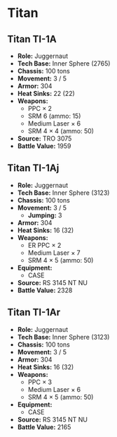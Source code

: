 # Titan
## Titan TI-1A
- **Role:** Juggernaut
- **Tech Base:** Inner Sphere (2765)
- **Chassis:** 100 tons
- **Movement:** 3 / 5
- **Armor:** 304
- **Heat Sinks:** 22 (22)
- **Weapons:**
  - PPC × 2
  - SRM 6 (ammo: 15)
  - Medium Laser × 6
  - SRM 4 × 4 (ammo: 50)
- **Source:** TRO 3075
- **Battle Value:** 1959

## Titan TI-1Aj
- **Role:** Juggernaut
- **Tech Base:** Inner Sphere (3123)
- **Chassis:** 100 tons
- **Movement:** 3 / 5
  - **Jumping:** 3
- **Armor:** 304
- **Heat Sinks:** 16 (32)
- **Weapons:**
  - ER PPC × 2
  - Medium Laser × 7
  - SRM 4 × 5 (ammo: 50)
- **Equipment:**
  - CASE
- **Source:** RS 3145 NT NU
- **Battle Value:** 2328

## Titan TI-1Ar
- **Role:** Juggernaut
- **Tech Base:** Inner Sphere (3123)
- **Chassis:** 100 tons
- **Movement:** 3 / 5
- **Armor:** 304
- **Heat Sinks:** 16 (32)
- **Weapons:**
  - PPC × 3
  - Medium Laser × 6
  - SRM 4 × 5 (ammo: 50)
- **Equipment:**
  - CASE
- **Source:** RS 3145 NT NU
- **Battle Value:** 2165

